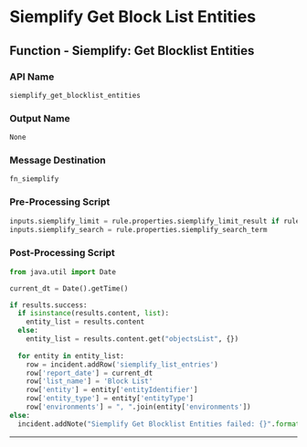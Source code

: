 <!--
    DO NOT MANUALLY EDIT THIS FILE
    THIS FILE IS AUTOMATICALLY GENERATED WITH resilient-sdk codegen
-->

# Siemplify Get Block List Entities

## Function - Siemplify: Get Blocklist Entities

### API Name
`siemplify_get_blocklist_entities`

### Output Name
`None`

### Message Destination
`fn_siemplify`

### Pre-Processing Script
```python
inputs.siemplify_limit = rule.properties.siemplify_limit_result if rule.properties.siemplify_limit_result else 100
inputs.siemplify_search = rule.properties.siemplify_search_term 
```

### Post-Processing Script
```python
from java.util import Date

current_dt = Date().getTime()

if results.success:
  if isinstance(results.content, list):
    entity_list = results.content
  else:
    entity_list = results.content.get("objectsList", {})
    
  for entity in entity_list:
    row = incident.addRow('siemplify_list_entries')
    row['report_date'] = current_dt
    row['list_name'] = 'Block List'
    row['entity'] = entity['entityIdentifier']
    row['entity_type'] = entity['entityType']
    row['environments'] = ", ".join(entity['environments'])
else:
  incident.addNote("Siemplify Get Blocklist Entities failed: {}".format(results.reason))

```

---

